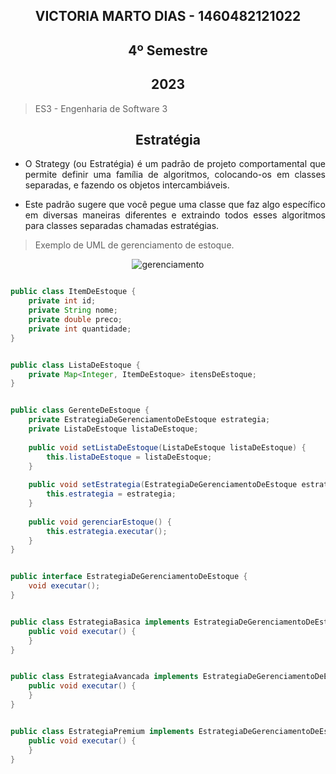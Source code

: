 
<section align="center">

# VICTORIA MARTO DIAS - 1460482121022
# 4º Semestre
## 2023

</section>

> ES3 - Engenharia de Software 3

<div align="center">

## Estratégia
  
</div>

<div align="justify">

* O Strategy (ou Estratégia) é um padrão de projeto comportamental que permite definir uma família de algoritmos, colocando-os em classes separadas, e fazendo os objetos intercambiáveis.

* Este padrão sugere que você pegue uma classe que faz algo específico em diversas maneiras diferentes e extraindo todos esses algoritmos para classes separadas chamadas estratégias.

 </div>
 
 > Exemplo de UML de gerenciamento de estoque.

<div align="center">

![gerenciamento](https://user-images.githubusercontent.com/80860267/224574160-bde5d4bd-4637-4c08-9c22-21346860e473.png)

</div>


```JAVA

public class ItemDeEstoque {
    private int id;
    private String nome;
    private double preco;
    private int quantidade;
}

```


```JAVA

public class ListaDeEstoque {
    private Map<Integer, ItemDeEstoque> itensDeEstoque;
}

```


```JAVA

public class GerenteDeEstoque {
    private EstrategiaDeGerenciamentoDeEstoque estrategia;
    private ListaDeEstoque listaDeEstoque;
    
    public void setListaDeEstoque(ListaDeEstoque listaDeEstoque) {
        this.listaDeEstoque = listaDeEstoque;
    }
    
    public void setEstrategia(EstrategiaDeGerenciamentoDeEstoque estrategia) {
        this.estrategia = estrategia;
    }
    
    public void gerenciarEstoque() {
        this.estrategia.executar();
    }
}

```


```JAVA

public interface EstrategiaDeGerenciamentoDeEstoque {
    void executar();
}

```


```JAVA

public class EstrategiaBasica implements EstrategiaDeGerenciamentoDeEstoque {
    public void executar() {
    }
}

```

```JAVA

public class EstrategiaAvancada implements EstrategiaDeGerenciamentoDeEstoque {
    public void executar() {
    }
}

```

```JAVA

public class EstrategiaPremium implements EstrategiaDeGerenciamentoDeEstoque {
    public void executar() {
    }
}

```


